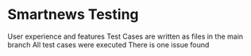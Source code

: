 # Smartnews Testing
User experience and features
Test Cases are written as files in the main branch
All test cases were executed 
There is one issue found


